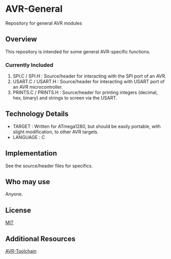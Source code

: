 # AVR-General
Repository for general AVR modules


## Overview
This repository is intended for some general AVR-specific functions.  


### Currently Included
1) SPI.C / SPI.H : Source/header for interacting with the SPI port of an AVR.
2) USART.C / USART.H : Source/header for interacting with USART port of an AVR microcontroller.   
3) PRINTS.C / PRINTS.H : Source/header for printing integers (decimal, hex, binary) and strings to screen via the USART.


## Technology Details
* TARGET   : Written for ATmega1280, but should be easily portable, with slight modification, to other AVR targets.  
* LANGUAGE : C


## Implementation
See the source/header files for specifics.


## Who may use
Anyone.


## License
[MIT](https://github.com/Jsfain/AVR-General/blob/master/LICENSE)


## Additional Resources
[AVR-Toolchain](https://github.com/osx-cross/homebrew-avr)
